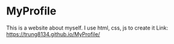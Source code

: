 # MyProfile
This is a website about myself. I use html, css, js to create it
Link: https://trung8134.github.io/MyProfile/
